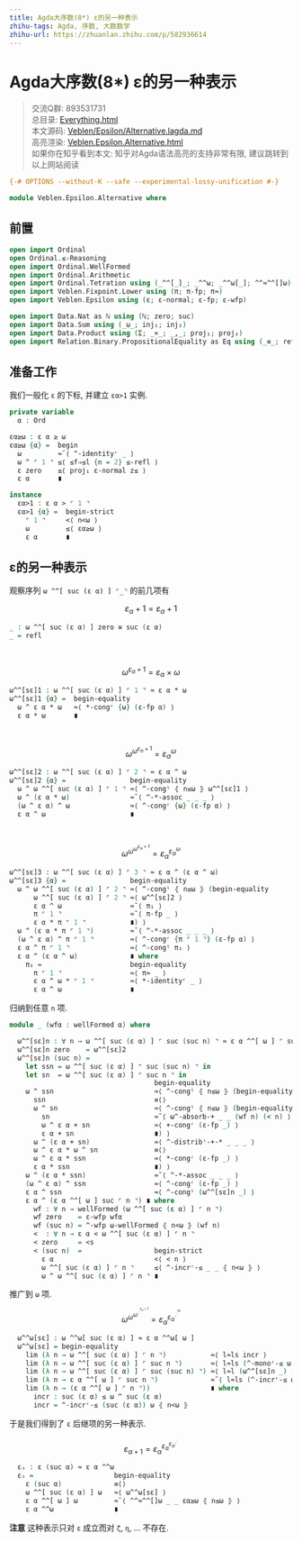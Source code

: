 ```yaml
---
title: Agda大序数(8*) ε的另一种表示
zhihu-tags: Agda, 序数, 大数数学
zhihu-url: https://zhuanlan.zhihu.com/p/582936614
---
```


# Agda大序数(8*) ε的另一种表示

> 交流Q群: 893531731  
> 总目录: [Everything.html](https://choukh.github.io/agda-lvo/Everything.html)  
> 本文源码: [Veblen/Epsilon/Alternative.lagda.md](https://github.com/choukh/agda-lvo/blob/main/src/Veblen/Epsilon/Alternative.lagda.md)  
> 高亮渲染: [Veblen.Epsilon.Alternative.html](https://choukh.github.io/agda-lvo/Veblen.Epsilon.Alternative.html)  
> 如果你在知乎看到本文: 知乎对Agda语法高亮的支持非常有限, 建议跳转到以上网站阅读  

```agda
{-# OPTIONS --without-K --safe --experimental-lossy-unification #-}

module Veblen.Epsilon.Alternative where
```

## 前置

```agda
open import Ordinal
open Ordinal.≤-Reasoning
open import Ordinal.WellFormed
open import Ordinal.Arithmetic
open import Ordinal.Tetration using (_^^[_]_; _^^ω; _^^ω[_]; ^^≈^^[]ω)
open import Veblen.Fixpoint.Lower using (π; π-fp; π≈)
open import Veblen.Epsilon using (ε; ε-normal; ε-fp; ε-wfp)

open import Data.Nat as ℕ using (ℕ; zero; suc)
open import Data.Sum using (_⊎_; inj₁; inj₂)
open import Data.Product using (Σ; _×_; _,_; proj₁; proj₂)
open import Relation.Binary.PropositionalEquality as Eq using (_≡_; refl)
```

## 准备工作

我们一般化 `ε` 的下标, 并建立 `εα>1` 实例.

```agda
private variable
  α : Ord

εα≥ω : ε α ≥ ω
εα≥ω {α} =  begin
  ω         ≈˘⟨ ^-identityʳ _ ⟩
  ω ^ ⌜ 1 ⌝ ≤⟨ ≤f⇒≤l {n = 2} ≤-refl ⟩
  ε zero    ≤⟨ proj₁ ε-normal z≤ ⟩
  ε α       ∎

instance
  εα>1 : ε α > ⌜ 1 ⌝
  εα>1 {α} =  begin-strict
    ⌜ 1 ⌝     <⟨ n<ω ⟩
    ω         ≤⟨ εα≥ω ⟩
    ε α       ∎
```

## ε的另一种表示

观察序列 `ω ^^[ suc (ε α) ] ⌜_⌝` 的前几项有

$${ε_α}+1 = {ε_α}+1$$

```agda
_ : ω ^^[ suc (ε α) ] zero ≡ suc (ε α)
_ = refl
```
&nbsp;

$$ω^{{ε_α}+1} = ε_α × ω$$

```agda
ω^^[sε]1 : ω ^^[ suc (ε α) ] ⌜ 1 ⌝ ≈ ε α * ω
ω^^[sε]1 {α} =  begin-equality
  ω ^ ε α * ω   ≈⟨ *-congʳ {ω} (ε-fp α) ⟩
  ε α * ω       ∎
```
&nbsp;

$$ω^{ω^{{ε_α}+1}} = {ε_α}^ω$$

```agda
ω^^[sε]2 : ω ^^[ suc (ε α) ] ⌜ 2 ⌝ ≈ ε α ^ ω
ω^^[sε]2 {α} =                begin-equality
  ω ^ ω ^^[ suc (ε α) ] ⌜ 1 ⌝ ≈⟨ ^-congˡ ⦃ n≤ω ⦄ ω^^[sε]1 ⟩
  ω ^ (ε α * ω)               ≈˘⟨ ^-*-assoc _ _ _ ⟩
  (ω ^ ε α) ^ ω               ≈⟨ ^-congʳ {ω} (ε-fp α) ⟩
  ε α ^ ω                     ∎
```
&nbsp;

$$ω^{ω^{ω^{{ε_α}+1}}} = {ε_α}^{{ε_α}^ω}$$

```agda
ω^^[sε]3 : ω ^^[ suc (ε α) ] ⌜ 3 ⌝ ≈ ε α ^ (ε α ^ ω)
ω^^[sε]3 {α} =                begin-equality
  ω ^ ω ^^[ suc (ε α) ] ⌜ 2 ⌝ ≈⟨ ^-congˡ ⦃ n≤ω ⦄ (begin-equality
      ω ^^[ suc (ε α) ] ⌜ 2 ⌝ ≈⟨ ω^^[sε]2 ⟩
      ε α ^ ω                 ≈˘⟨ π₁ ⟩
      π ⌜ 1 ⌝                 ≈˘⟨ π-fp _ ⟩
      ε α * π ⌜ 1 ⌝           ∎) ⟩
  ω ^ (ε α * π ⌜ 1 ⌝)         ≈˘⟨ ^-*-assoc _ _ _ ⟩
  (ω ^ ε α) ^ π ⌜ 1 ⌝         ≈⟨ ^-congʳ {π ⌜ 1 ⌝} (ε-fp α) ⟩
  ε α ^ π ⌜ 1 ⌝               ≈⟨ ^-congˡ π₁ ⟩
  ε α ^ (ε α ^ ω)             ∎ where
    π₁ =                      begin-equality
      π ⌜ 1 ⌝                 ≈⟨ π≈ _ ⟩
      ε α ^ ω * ⌜ 1 ⌝         ≈⟨ *-identityʳ _ ⟩
      ε α ^ ω                 ∎
```

归纳到任意 `n` 项.

```agda
module _ (wfα : wellFormed α) where

  ω^^[sε]n : ∀ n → ω ^^[ suc (ε α) ] ⌜ suc (suc n) ⌝ ≈ ε α ^^[ ω ] ⌜ suc n ⌝
  ω^^[sε]n zero    = ω^^[sε]2
  ω^^[sε]n (suc n) =
    let ssn = ω ^^[ suc (ε α) ] ⌜ suc (suc n) ⌝ in
    let sn  = ω ^^[ suc (ε α) ] ⌜ suc n ⌝ in
                                    begin-equality
    ω ^ ssn                         ≈⟨ ^-congˡ ⦃ n≤ω ⦄ (begin-equality
      ssn                           ≡⟨⟩
      ω ^ sn                        ≈⟨ ^-congˡ ⦃ n≤ω ⦄ (begin-equality
        sn                          ≈˘⟨ ω^-absorb-+ _ _ (wf n) (< n) ⟩
        ω ^ ε α + sn                ≈⟨ +-congʳ (ε-fp _) ⟩
        ε α + sn                    ∎) ⟩
      ω ^ (ε α + sn)                ≈⟨ ^-distribˡ-+-* _ _ _ ⟩
      ω ^ ε α * ω ^ sn              ≡⟨⟩
      ω ^ ε α * ssn                 ≈⟨ *-congʳ (ε-fp _) ⟩
      ε α * ssn                     ∎) ⟩
    ω ^ (ε α * ssn)                 ≈˘⟨ ^-*-assoc _ _ _ ⟩
    (ω ^ ε α) ^ ssn                 ≈⟨ ^-congʳ (ε-fp _) ⟩
    ε α ^ ssn                       ≈⟨ ^-congˡ (ω^^[sε]n _) ⟩
    ε α ^ (ε α ^^[ ω ] suc ⌜ n ⌝) ∎ where
      wf : ∀ n → wellFormed (ω ^^[ suc (ε α) ] ⌜ n ⌝)
      wf zero    = ε-wfp wfα
      wf (suc n) = ^-wfp ω-wellFormed ⦃ n<ω ⦄ (wf n)
      <  : ∀ n → ε α < ω ^^[ suc (ε α) ] ⌜ n ⌝
      < zero     = <s
      < (suc n)  =                  begin-strict
        ε α                         <⟨ < n ⟩
        ω ^^[ suc (ε α) ] ⌜ n ⌝     ≤⟨ ^-incrʳ-≤ _ _ ⦃ n<ω ⦄ ⟩
        ω ^ ω ^^[ suc (ε α) ] ⌜ n ⌝ ∎
```

推广到 `ω` 项.

$$ω^{ω^{ω^{.^{.^{{ε_α}+1}}}}} = {ε_α}^{{ε_α}^{.^{.^ω}}}$$

```agda
  ω^^ω[sε] : ω ^^ω[ suc (ε α) ] ≈ ε α ^^ω[ ω ]
  ω^^ω[sε] = begin-equality
    lim (λ n → ω ^^[ suc (ε α) ] ⌜ n ⌝)           ≈⟨ l≈ls incr ⟩
    lim (λ n → ω ^^[ suc (ε α) ] ⌜ suc n ⌝)       ≈⟨ l≈ls (^-monoʳ-≤ ω ⦃ n≤ω ⦄ incr) ⟩
    lim (λ n → ω ^^[ suc (ε α) ] ⌜ suc (suc n) ⌝) ≈⟨ l≈l (ω^^[sε]n _) ⟩
    lim (λ n → ε α ^^[ ω ] ⌜ suc n ⌝)             ≈˘⟨ l≈ls (^-incrʳ-≤ ω (ε α)) ⟩
    lim (λ n → (ε α ^^[ ω ] ⌜ n ⌝))               ∎ where
      incr : suc (ε α) ≤ ω ^ suc (ε α)
      incr = ^-incrʳ-≤ (suc (ε α)) ω ⦃ n<ω ⦄
```

于是我们得到了 `ε` 后继项的另一种表示.

$$ε_{α+1}={ε_α}^{{ε_α}^{{ε_α}^{.^{.^.}}}}$$

```agda
  εₛ : ε (suc α) ≈ ε α ^^ω
  εₛ =                    begin-equality
    ε (suc α)             ≡⟨⟩
    ω ^^[ suc (ε α) ] ω   ≈⟨ ω^^ω[sε] ⟩
    ε α ^^[ ω ] ω         ≈˘⟨ ^^≈^^[]ω _ _ εα≥ω ⦃ n≤ω ⦄ ⟩
    ε α ^^ω               ∎
```

**注意** 这种表示只对 `ε` 成立而对 `ζ`, `η`, ... 不存在.
